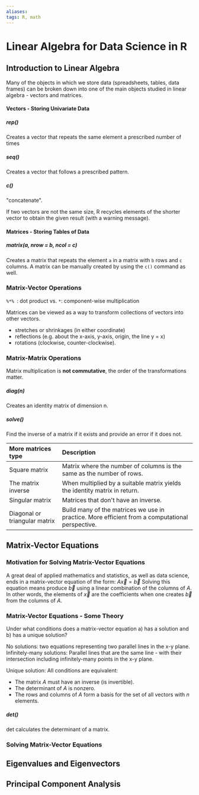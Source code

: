 ```yaml
---
aliases:
tags: R, math
---
```


# Linear Algebra for Data Science in R
## Introduction to Linear Algebra
Many of the objects in which we store data (spreadsheets, tables, data frames) can be broken down into one of the main objects studied in linear algebra - vectors and matrices.

#### Vectors - Storing Univariate Data
##### rep()
Creates a vector that repeats the same element a prescribed number of times
##### seq()
Creates a vector that follows a prescribed pattern.
##### c()
"concatenate".

If two vectors are not the same size, R recycles elements of the shorter vector to obtain the given result (with a warning message).

#### Matrices - Storing Tables of Data
##### matrix(a, nrow = b, ncol = c)
Creates a matrix that repeats the element `a` in a matrix with `b` rows and `c` columns.
A matrix can be manually created by using the `c()` command as well.

### Matrix-Vector Operations
`%*% `: dot product vs. `*`: component-wise multiplication

Matrices can be viewed as a way to transform collections of vectors into other vectors.
* stretches or shrinkages (in either coordinate)
* reflections (e.g. about the x-axis, y-axis, origin, the line y = x)
* rotations (clockwise, counter-clockwise).

### Matrix-Matrix Operations
Matrix multiplication is **not commutative**, the order of the transformations matter.

##### diag(n)
Creates an identity matrix of dimension n.
##### solve()
Find the inverse of a matrix if it exists and provide an error if it does not.

| More matrices type            | Description                                                                                     |
|:----------------------------- |:----------------------------------------------------------------------------------------------- |
| Square matrix                 | Matrix where the number of columns is the same as the number of rows.                           | 
| The matrix inverse            | When multiplied by a suitable matrix yields the identity matrix in return.                      |
| Singular matrix               | Matrices that don't have an inverse.                                                            |
| Diagonal or triangular matrix | Build many of the matrices we use in practice. More efficient from a computational perspective. |

## Matrix-Vector Equations
### Motivation for Solving Matrix-Vector Equations
A great deal of applied mathematics and statistics, as well as data science, ends in a matrix-vector equation of the form: $A\vec{x} = \vec{b}$
Solving this equation means produce $\vec{b}$ using a linear combination of the columns of $A$. 
In other words, the elements of $\vec{x}$ are the coefficients when one creates $\vec{b}$ from the columns of $A$.

### Matrix-Vector Equations - Some Theory
Under what conditions does a matrix-vector equation a) has a solution and b) has a unique solution?

No solutions: two equations representing two parallel lines in the x-y plane.
Infinitely-many solutions: Parallel lines that are the same line - with their intersection including infinitely-many points in the x-y plane.

Unique solution:
All conditions are equivalent:
* The matrix $A$ must have an inverse (is invertible).
* The determinant of $A$ is nonzero.
* The rows and columns of $A$ form a basis for the set of all vectors with $n$ elements.

##### det()
det calculates the determinant of a matrix.

### Solving Matrix-Vector Equations


## Eigenvalues and Eigenvectors

## Principal Component Analysis